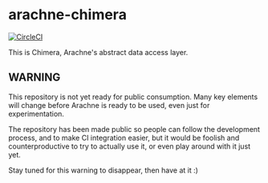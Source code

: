 # arachne-chimera

[![CircleCI](https://circleci.com/gh/arachne-framework/arachne-chimera.svg?style=shield)](https://circleci.com/gh/arachne-framework/arachne-chimera)

This is Chimera, Arachne's abstract data access layer.

## WARNING

This repository is not yet ready for public consumption. Many key
elements will change before Arachne is ready to be used, even just for
experimentation.

The repository has been made public so people can follow the
development process, and to make CI integration easier, but it would
be foolish and counterproductive to try to actually use it, or even
play around with it just yet.

Stay tuned for this warning to disappear, then have at it :)
